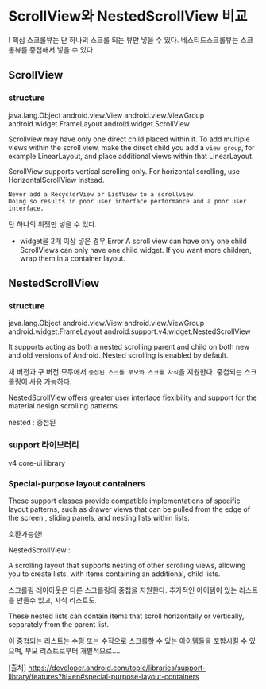 # ScrollView와 NestedScrollView 비교

! 핵심
스크롤뷰는 단 하나의 스크롤 되는 뷰만 넣을 수 있다.
네스티드스크롤뷰는 스크롤뷰를 중첩해서 넣을 수 있다. 

## ScrollView

### structure
java.lang.Object
 android.view.View
  android.view.ViewGroup
   android.widget.FrameLayout
    android.widget.ScrollView

Scrollview may have only one direct child placed within it.
To add multiple views within the scroll view, make the direct child you add a `view group`,
for example LinearLayout, and place additional views within that LinearLayout.

ScrollView supports vertical scrolling only.
For horizontal scrolling, use HorizontalScrollView instead.

```
Never add a RecyclerView or ListView to a scrollview. 
Doing so results in poor user interface performance and a poor user interface.
```

단 하나의 위젯만 넣을 수 있다.

- widget을 2개 이상 넣은 경우 Error
A scroll view can have only one child  ScrollViews can only have one child widget. If you want more children, wrap them in a container layout.


## NestedScrollView

### structure
java.lang.Object
 android.view.View
  android.view.ViewGroup
   android.widget.FrameLayout
    android.support.v4.widget.NestedScrollView

It supports acting as both a nested scrolling parent and child on both new and old versions of Android.
Nested scrolling is enabled by default.

새 버전과 구 버전 모두에서 `중첩된 스크롤 부모와 스크롤 자식`을 지원한다.
중첩되는 스크롤링이 사용 가능하다.

NestedScrollView offers greater user interface fiexibility and support for the material design scrolling patterns.

nested : 중첩된

### support 라이브러리

v4 core-ui library

### Special-purpose layout containers
These support classes provide compatible implementations of specific layout patterns,
such as drawer views that can be pulled from the edge of the screen , sliding panels, and nesting lists within lists.

호환가능한!

NestedScrollView :

A scrolling layout that supports nesting of other scrolling views, allowing you to create lists, with items containing an additional, child lists. 

스크롤링 레이아웃은 다른 스크롤링의 중첩을 지원한다. 추가적인 아이템이 있는 리스트를 만들수 있고, 자식 리스트도.

These nested lists can contain items that scroll horizontally or vertically, separately from the parent list.

이 중첩되는 리스트는 수평 또는 수직으로 스크롤할 수 있는 아이템들을 포함시킬 수 있으며, 부모 리스트로부터 개별적으로....

[출처]
https://developer.android.com/topic/libraries/support-library/features?hl=en#special-purpose-layout-containers
